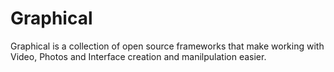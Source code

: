 # Graphical
Graphical is a collection of open source frameworks that make working with Video, Photos and Interface creation and manilpulation easier.
